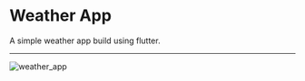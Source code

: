 # Weather App

A simple weather app build using flutter.

---

![weather_app](https://github.com/nirajgiriXD/weather_app/assets/51747980/4de3e9e0-da3e-49e8-8acb-6e8eb8173176)

